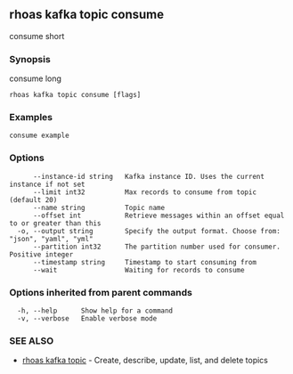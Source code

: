 ## rhoas kafka topic consume

consume short

### Synopsis

consume long

```
rhoas kafka topic consume [flags]
```

### Examples

```
consume example
```

### Options

```
      --instance-id string   Kafka instance ID. Uses the current instance if not set 
      --limit int32          Max records to consume from topic (default 20)
      --name string          Topic name
      --offset int           Retrieve messages within an offset equal to or greater than this
  -o, --output string        Specify the output format. Choose from: "json", "yaml", "yml"
      --partition int32      The partition number used for consumer. Positive integer
      --timestamp string     Timestamp to start consuming from
      --wait                 Waiting for records to consume
```

### Options inherited from parent commands

```
  -h, --help      Show help for a command
  -v, --verbose   Enable verbose mode
```

### SEE ALSO

* [rhoas kafka topic](rhoas_kafka_topic.md)	 - Create, describe, update, list, and delete topics

